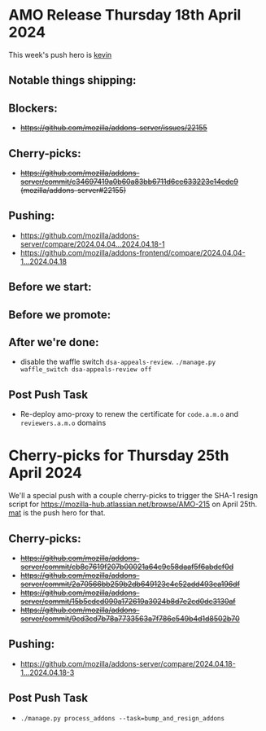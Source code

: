 # AMO Release Thursday 18th April 2024

This week's push hero is [kevin](https://github.com/KevinMind)

## Notable things shipping:

## Blockers:
- ~~https://github.com/mozilla/addons-server/issues/22155~~

## Cherry-picks:
- ~~https://github.com/mozilla/addons-server/commit/c34697419a0b60a83bb6711d6ce633223e14ede9 (mozilla/addons-server#22155)~~

## Pushing:

- https://github.com/mozilla/addons-server/compare/2024.04.04...2024.04.18-1
- https://github.com/mozilla/addons-frontend/compare/2024.04.04-1...2024.04.18

## Before we start:

## Before we promote:

## After we're done:
- disable the waffle switch `dsa-appeals-review`.  `./manage.py waffle_switch dsa-appeals-review off`

## Post Push Task
- Re-deploy amo-proxy to renew the certificate for `code.a.m.o` and `reviewers.a.m.o` domains

# Cherry-picks for Thursday 25th April 2024

We'll a special push with a couple cherry-picks to trigger the SHA-1 resign script for https://mozilla-hub.atlassian.net/browse/AMO-215 on April 25th. [mat](https://github.com/diox) is the push hero for that.

## Cherry-picks:
- ~~https://github.com/mozilla/addons-server/commit/cb8c7619f207b00021a64c9c58daaf5f6abdcf0d~~
- ~~https://github.com/mozilla/addons-server/commit/2a70566bb259b2db649123c4c52add493ea196df~~
- ~~https://github.com/mozilla/addons-server/commit/15b5cdcd090a172619a3024b8d7e2cd0dc3130af~~
- ~~https://github.com/mozilla/addons-server/commit/9cd3cd7b78a7733563a7f786e549b4d1d8502b70~~

## Pushing:
- https://github.com/mozilla/addons-server/compare/2024.04.18-1...2024.04.18-3

## Post Push Task
- `./manage.py process_addons --task=bump_and_resign_addons`
